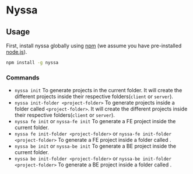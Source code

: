 # Nyssa

## Usage

First, install nyssa globally using [npm](https://www.npmjs.com/) (we assume you have pre-installed [node.js](https://nodejs.org/)).

```bash
npm install -g nyssa
```

### Commands

- `nyssa init`
  To generate projects in the current folder. It will create the different projects inside their respective folders(`client` or `server`).
- `nyssa init-folder <project-folder>`
  To generate projects inside a folder called `<project-folder>`. It will create the different projects inside their respective folders(`client` or `server`).
- `nyssa fe init` or `nyssa-fe init`
  To generate a FE project inside the current folder.
- `nyssa fe init-folder <project-folder>` or `nyssa-fe init-folder <project-folder>`
  To generate a FE project inside a folder called <project-folder>.
- `nyssa be init` or `nyssa-be init`
  To generate a BE project inside the current folder.
- `nyssa be init-folder <project-folder>` or `nyssa-be init-folder <project-folder>`
  To generate a BE project inside a folder called <project-folder>.
